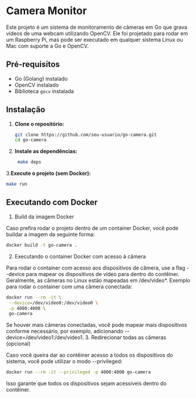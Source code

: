 # Camera Monitor

Este projeto é um sistema de monitoramento de câmeras em Go que grava vídeos de uma webcam utilizando OpenCV. Ele foi projetado para rodar em um Raspberry Pi, mas pode ser executado em qualquer sistema Linux ou Mac com suporte a Go e OpenCV.

## Pré-requisitos

- Go (Golang) instalado
- OpenCV instalado
- Biblioteca `gocv` instalada

## Instalação

1. **Clone o repositório:**

   ```sh
   git clone https://github.com/seu-usuario/go-camera.git
   cd go-camera
   ```

2. **Instale as dependências:**

   ```sh
    make deps
   ```

3.**Execute o projeto (sem Docker):**

   ```sh
   make run
   ```

## Executando com Docker

1. Build da imagem Docker

Caso prefira rodar o projeto dentro de um container Docker, você pode buildar a imagem da seguinte forma:

   ```sh
   docker build -t go-camera .
   ```

2. Executando o container Docker com acesso à câmera

Para rodar o container com acesso aos dispositivos de câmera, use a flag --device para mapear os dispositivos de vídeo para dentro do contêiner. Geralmente, as câmeras no Linux estão mapeadas em /dev/video\*.
Exemplo para rodar o container com uma câmera conectada:

   ```sh
   docker run --rm -it \
    --device=/dev/video0:/dev/video0 \
    -p 4000:4000 \
    go-camera
   ```

Se houver mais câmeras conectadas, você pode mapear mais dispositivos conforme necessário, por exemplo, adicionando --device=/dev/video1:/dev/video1. 3. Redirecionar todas as câmeras (opcional)

Caso você queira dar ao contêiner acesso a todos os dispositivos do sistema, você pode utilizar o modo --privileged:

   ```sh
   docker run --rm -it --privileged -p 4000:4000 go-camera
   ```

Isso garante que todos os dispositivos sejam acessíveis dentro do contêiner.
